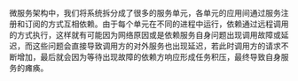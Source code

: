微服务架构中，我们将系统拆分成了很多的服务单元，各单元的应用间通过服务注册和订阅的方式互相依赖。由于每个单元在不同的进程中运行，依赖通过远程调用的方式执行，这样就有可能因为网络原因或是依赖服务自身问题出现调用故障或延迟，而这些问题会直接导致调用方的对外服务也出现延迟，若此时调用方的请求不断增加，最后就会因为等待出现故障的依赖方响应形成任务积压，最终导致自身服务的瘫痪。

